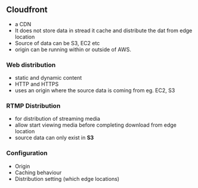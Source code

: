## Cloudfront
* a CDN
* It does not store data in stread it cache and distribute the dat from edge location
* Source of data can be S3, EC2 etc
* origin can be running within or outside of AWS.
### Web distribution
* static and dynamic content
* HTTP and  HTTPS
* uses an origin where the source data is coming from eg. EC2, S3

### RTMP Distribution
* for distribution of streaming media
* allow start viewing media before completing download from edge location
* source data can only exist in **S3**

### Configuration
* Origin
* Caching behaviour
* Distribution setting (which edge locations)
  